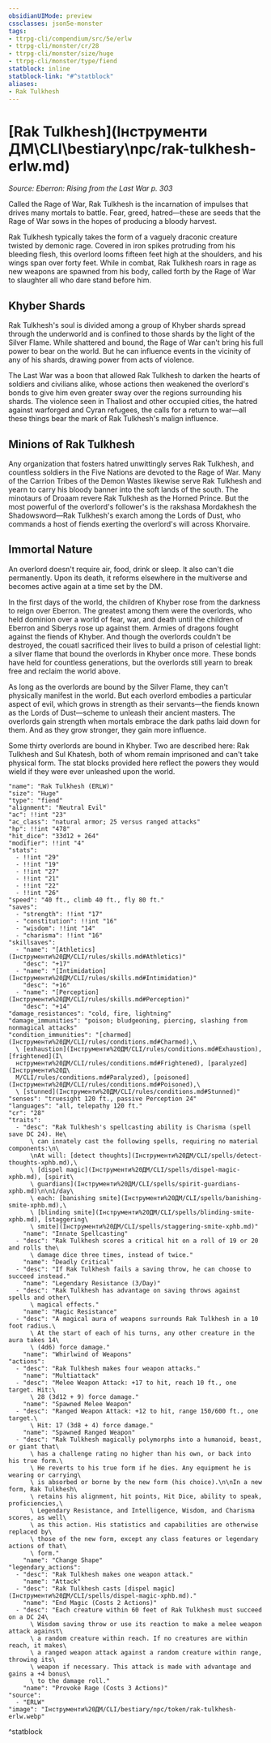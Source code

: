 ```yaml
---
obsidianUIMode: preview
cssclasses: json5e-monster
tags:
- ttrpg-cli/compendium/src/5e/erlw
- ttrpg-cli/monster/cr/28
- ttrpg-cli/monster/size/huge
- ttrpg-cli/monster/type/fiend
statblock: inline
statblock-link: "#^statblock"
aliases:
- Rak Tulkhesh
---
```

# [Rak Tulkhesh](Інструменти ДМ\CLI\bestiary\npc/rak-tulkhesh-erlw.md)
*Source: Eberron: Rising from the Last War p. 303*  

Called the Rage of War, Rak Tulkhesh is the incarnation of impulses that drives many mortals to battle. Fear, greed, hatred—these are seeds that the Rage of War sows in the hopes of producing a bloody harvest.

Rak Tulkhesh typically takes the form of a vaguely draconic creature twisted by demonic rage. Covered in iron spikes protruding from his bleeding flesh, this overlord looms fifteen feet high at the shoulders, and his wings span over forty feet. While in combat, Rak Tulkhesh roars in rage as new weapons are spawned from his body, called forth by the Rage of War to slaughter all who dare stand before him.

## Khyber Shards

Rak Tulkhesh's soul is divided among a group of Khyber shards spread through the underworld and is confined to those shards by the light of the Silver Flame. While shattered and bound, the Rage of War can't bring his full power to bear on the world. But he can influence events in the vicinity of any of his shards, drawing power from acts of violence.

The Last War was a boon that allowed Rak Tulkhesh to darken the hearts of soldiers and civilians alike, whose actions then weakened the overlord's bonds to give him even greater sway over the regions surrounding his shards. The violence seen in Thaliost and other occupied cities, the hatred against warforged and Cyran refugees, the calls for a return to war—all these things bear the mark of Rak Tulkhesh's malign influence.

## Minions of Rak Tulkhesh

Any organization that fosters hatred unwittingly serves Rak Tulkhesh, and countless soldiers in the Five Nations are devoted to the Rage of War. Many of the Carrion Tribes of the Demon Wastes likewise serve Rak Tulkhesh and yearn to carry his bloody banner into the soft lands of the south. The minotaurs of Droaam revere Rak Tulkhesh as the Horned Prince. But the most powerful of the overlord's follower's is the rakshasa Mordakhesh the Shadowsword—Rak Tulkhesh's exarch among the Lords of Dust, who commands a host of fiends exerting the overlord's will across Khorvaire.

## Immortal Nature

An overlord doesn't require air, food, drink or sleep. It also can't die permanently. Upon its death, it reforms elsewhere in the multiverse and becomes active again at a time set by the DM.

In the first days of the world, the children of Khyber rose from the darkness to reign over Eberron. The greatest among them were the overlords, who held dominion over a world of fear, war, and death until the children of Eberron and Siberys rose up against them. Armies of dragons fought against the fiends of Khyber. And though the overlords couldn't be destroyed, the couatl sacrificed their lives to build a prison of celestial light: a silver flame that bound the overlords in Khyber once more. These bonds have held for countless generations, but the overlords still yearn to break free and reclaim the world above.

As long as the overlords are bound by the Silver Flame, they can't physically manifest in the world. But each overlord embodies a particular aspect of evil, which grows in strength as their servants—the fiends known as the Lords of Dust—scheme to unleash their ancient masters. The overlords gain strength when mortals embrace the dark paths laid down for them. And as they grow stronger, they gain more influence.

Some thirty overlords are bound in Khyber. Two are described here: Rak Tulkhesh and Sul Khatesh, both of whom remain imprisoned and can't take physical form. The stat blocks provided here reflect the powers they would wield if they were ever unleashed upon the world.

```statblock
"name": "Rak Tulkhesh (ERLW)"
"size": "Huge"
"type": "fiend"
"alignment": "Neutral Evil"
"ac": !!int "23"
"ac_class": "natural armor; 25 versus ranged attacks"
"hp": !!int "478"
"hit_dice": "33d12 + 264"
"modifier": !!int "4"
"stats":
  - !!int "29"
  - !!int "19"
  - !!int "27"
  - !!int "21"
  - !!int "22"
  - !!int "26"
"speed": "40 ft., climb 40 ft., fly 80 ft."
"saves":
  - "strength": !!int "17"
  - "constitution": !!int "16"
  - "wisdom": !!int "14"
  - "charisma": !!int "16"
"skillsaves":
  - "name": "[Athletics](Інструменти%20ДМ/CLI/rules/skills.md#Athletics)"
    "desc": "+17"
  - "name": "[Intimidation](Інструменти%20ДМ/CLI/rules/skills.md#Intimidation)"
    "desc": "+16"
  - "name": "[Perception](Інструменти%20ДМ/CLI/rules/skills.md#Perception)"
    "desc": "+14"
"damage_resistances": "cold, fire, lightning"
"damage_immunities": "poison; bludgeoning, piercing, slashing from nonmagical attacks"
"condition_immunities": "[charmed](Інструменти%20ДМ/CLI/rules/conditions.md#Charmed),\
  \ [exhaustion](Інструменти%20ДМ/CLI/rules/conditions.md#Exhaustion), [frightened](І\
  нструменти%20ДМ/CLI/rules/conditions.md#Frightened), [paralyzed](Інструменти%20Д\
  М/CLI/rules/conditions.md#Paralyzed), [poisoned](Інструменти%20ДМ/CLI/rules/conditions.md#Poisoned),\
  \ [stunned](Інструменти%20ДМ/CLI/rules/conditions.md#Stunned)"
"senses": "truesight 120 ft., passive Perception 24"
"languages": "all, telepathy 120 ft."
"cr": "28"
"traits":
  - "desc": "Rak Tulkhesh's spellcasting ability is Charisma (spell save DC 24). He\
      \ can innately cast the following spells, requiring no material components:\n\
      \nAt will: [detect thoughts](Інструменти%20ДМ/CLI/spells/detect-thoughts-xphb.md),\
      \ [dispel magic](Інструменти%20ДМ/CLI/spells/dispel-magic-xphb.md), [spirit\
      \ guardians](Інструменти%20ДМ/CLI/spells/spirit-guardians-xphb.md)\n\n1/day\
      \ each: [banishing smite](Інструменти%20ДМ/CLI/spells/banishing-smite-xphb.md),\
      \ [blinding smite](Інструменти%20ДМ/CLI/spells/blinding-smite-xphb.md), [staggering\
      \ smite](Інструменти%20ДМ/CLI/spells/staggering-smite-xphb.md)"
    "name": "Innate Spellcasting"
  - "desc": "Rak Tulkhesh scores a critical hit on a roll of 19 or 20 and rolls the\
      \ damage dice three times, instead of twice."
    "name": "Deadly Critical"
  - "desc": "If Rak Tulkhesh fails a saving throw, he can choose to succeed instead."
    "name": "Legendary Resistance (3/Day)"
  - "desc": "Rak Tulkhesh has advantage on saving throws against spells and other\
      \ magical effects."
    "name": "Magic Resistance"
  - "desc": "A magical aura of weapons surrounds Rak Tulkhesh in a 10 foot radius.\
      \ At the start of each of his turns, any other creature in the aura takes 14\
      \ (4d6) force damage."
    "name": "Whirlwind of Weapons"
"actions":
  - "desc": "Rak Tulkhesh makes four weapon attacks."
    "name": "Multiattack"
  - "desc": "Melee Weapon Attack: +17 to hit, reach 10 ft., one target. Hit:\
      \ 28 (3d12 + 9) force damage."
    "name": "Spawned Melee Weapon"
  - "desc": "Ranged Weapon Attack: +12 to hit, range 150/600 ft., one target.\
      \ Hit: 17 (3d8 + 4) force damage."
    "name": "Spawned Ranged Weapon"
  - "desc": "Rak Tulkhesh magically polymorphs into a humanoid, beast, or giant that\
      \ has a challenge rating no higher than his own, or back into his true form.\
      \ He reverts to his true form if he dies. Any equipment he is wearing or carrying\
      \ is absorbed or borne by the new form (his choice).\n\nIn a new form, Rak Tulkhesh\
      \ retains his alignment, hit points, Hit Dice, ability to speak, proficiencies,\
      \ Legendary Resistance, and Intelligence, Wisdom, and Charisma scores, as well\
      \ as this action. His statistics and capabilities are otherwise replaced by\
      \ those of the new form, except any class features or legendary actions of that\
      \ form."
    "name": "Change Shape"
"legendary_actions":
  - "desc": "Rak Tulkhesh makes one weapon attack."
    "name": "Attack"
  - "desc": "Rak Tulkhesh casts [dispel magic](Інструменти%20ДМ/CLI/spells/dispel-magic-xphb.md)."
    "name": "End Magic (Costs 2 Actions)"
  - "desc": "Each creature within 60 feet of Rak Tulkhesh must succeed on a DC 24\
      \ Wisdom saving throw or use its reaction to make a melee weapon attack against\
      \ a random creature within reach. If no creatures are within reach, it makes\
      \ a ranged weapon attack against a random creature within range, throwing its\
      \ weapon if necessary. This attack is made with advantage and gains a +4 bonus\
      \ to the damage roll."
    "name": "Provoke Rage (Costs 3 Actions)"
"source":
  - "ERLW"
"image": "Інструменти%20ДМ/CLI/bestiary/npc/token/rak-tulkhesh-erlw.webp"
```
^statblock